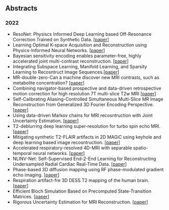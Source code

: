 ## Abstracts
### 2022
- ResoNet: Physiscs Informed Deep Learning based Off-Resonance Correction Trained on Synthetic Data. [[paper](https://submissions.mirasmart.com/ISMRM2022/Itinerary/Files/PDFFiles/0555.html)]
- Learning Optimal K-space Acquisition and Reconstruction using Physics-Informed Neural Networks.  [[paper](https://submissions.mirasmart.com/ISMRM2022/Itinerary/Files/PDFFiles/0050.html)]
- Bayesian sensitivity encoding enables parameter-free, highly accelerated joint multi-contrast reconstruction. [[paper](https://submissions.mirasmart.com/ISMRM2022/Itinerary/Files/PDFFiles/3444.html)]
- Integrating Subspace Learning, Manifold Learning, and Sparsity Learning to Recosntruct Image Sequences.[[paper](https://submissions.mirasmart.com/ISMRM2022/Itinerary/Files/PDFFiles/3448.html)]
- MR-double-zero-Can a machine discover new MRI contrasts, such as metabolite concentration? [[paper](https://submissions.mirasmart.com/ISMRM2022/Itinerary/Files/PDFFiles/0103.html)]
- Combining navigator-based prospective and data-driven retrospective motion correction for high resolution 7T multi-slice T2w MRI [[paper](https://submissions.mirasmart.com/ISMRM2022/Itinerary/Files/PDFFiles/3298.html)]
- Self-Calibrating Aliasing-Controlled Simultaneous Multi-Slice MR Image Reconstruction from Generalized 3D Fourier Encoding Perspective. [[paper](https://submissions.mirasmart.com/ISMRM2022/Itinerary/Files/PDFFiles/0242.html)]
- Using data-driven Markov chains for MRI recosntruction with Joint Uncertainty Estimation. [[paper](https://submissions.mirasmart.com/ISMRM2022/Itinerary/Files/PDFFiles/0298.html)]
- T2-deblurring deep learning super-resolution for turbo spin echo MRI. [[paper](https://submissions.mirasmart.com/ISMRM2022/Itinerary/Files/PDFFiles/0302.html)]
- Mitigating synthetic T2-FLAIR artifacts in 2D MAGiC using keyhole and deep learning based image recosntruction. [[paper](https://submissions.mirasmart.com/ISMRM2022/Itinerary/Files/PDFFiles/0306.html)]
- Accelerated respiratory-resolved 4D-MRI with separable spatio-temporal neural networks. [[paper](https://submissions.mirasmart.com/ISMRM2022/Itinerary/Files/PDFFiles/0305.html)]
- NLINV-Net: Self-Supervised End-2-End Learning for Reconstructing Undersampled Radial Cardiac Real-Time Data. [[paper](https://submissions.mirasmart.com/ISMRM2022/Itinerary/Files/PDFFiles/0499.html)]
- Phase-based 3D diffusion mapping using RF phase-modulated gradient echo imaging. [[paper](https://submissions.mirasmart.com/ISMRM2022/Itinerary/Files/PDFFiles/0510.html)]
- Respiration artifact-fre 3D DESS T2 mapping of the human brain. [[paper](https://submissions.mirasmart.com/ISMRM2022/Itinerary/Files/PDFFiles/0760.html)]
- Efficient Bloch Simulation Based on Precomputed State-Transition Matrices. [[paper](https://submissions.mirasmart.com/ISMRM2022/Itinerary/Files/PDFFiles/0748.html)]
- Rigorous Uncertainty Estimation for MRI Reconstruction. [[paper](https://submissions.mirasmart.com/ISMRM2022/Itinerary/Files/PDFFiles/0749.html)]
